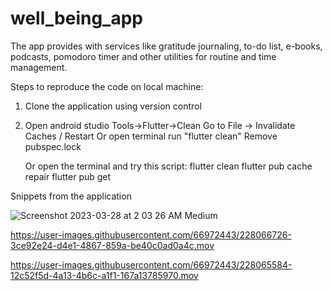 # well_being_app

The app provides with services like gratitude journaling, to-do list, e-books, podcasts, pomodoro timer and
other utilities for routine and time management.

Steps to reproduce the code on local machine:
1. Clone the application using version control
2. Open android studio Tools->Flutter->Clean
   Go to File -> Invalidate Caches / Restart
   Or open terminal run "flutter clean"
   Remove pubspec.lock
 
   Or open the terminal and try this script:
   flutter clean
   flutter pub cache repair
   flutter pub get


Snippets from the application

![Screenshot 2023-03-28 at 2 03 26 AM Medium](https://user-images.githubusercontent.com/66972443/228067106-3f22e404-0b49-473f-a862-60ef6d392748.jpeg)




https://user-images.githubusercontent.com/66972443/228066726-3ce92e24-d4e1-4867-859a-be40c0ad0a4c.mov


https://user-images.githubusercontent.com/66972443/228065584-12c52f5d-4a13-4b6c-a1f1-167a13785970.mov






